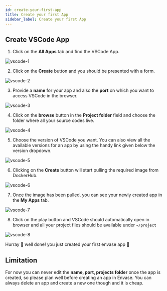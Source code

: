 ```yaml
---
id: create-your-first-app
title: Create your first App
sidebar_label: Create your first App
---
```


## Create VSCode App

1. Click on the **All Apps** tab and find the VSCode App.

![vscode-1](/img/create-your-first-app/vscode-1.png)

2. Click on the **Create** button and you should be presented with a form.

![vscode-2](/img/create-your-first-app/vscode-2.png)

3. Provide a **name** for your app and also the **port** on which you want to access VSCode in the browser.

![vscode-3](/img/create-your-first-app/vscode-3.png)

4. Click on the **browse** button in the **Project folder** field and choose the folder where all your source codes live.

![vscode-4](/img/create-your-first-app/vscode-4.png)

5. Choose the version of VSCode you want. You can also view all the available versions for an app by using the handy link given below the version dropdown.

![vscode-5](/img/create-your-first-app/vscode-5.png)

6. Clicking on the **Create** button will start pulling the required image from DockerHub.

![vscode-6](/img/create-your-first-app/vscode-6.png)

7. Once the image has been pulled, you can see your newly created app in the **My Apps** tab.

![vscode-7](/img/create-your-first-app/vscode-7.png)

8. Click on the play button and VSCode should automatically open in browser and all your project files should be available under `~/project`

![vscode-8](/img/create-your-first-app/vscode-8.png)

Hurray 🥳 well done! you just created your first envase app 🎉

## Limitation

For now you can never edit the **name, port, projects folder** once the app is created, so please plan well before creating an app in Envase. You can always delete an app and create a new one though and it is cheap.
